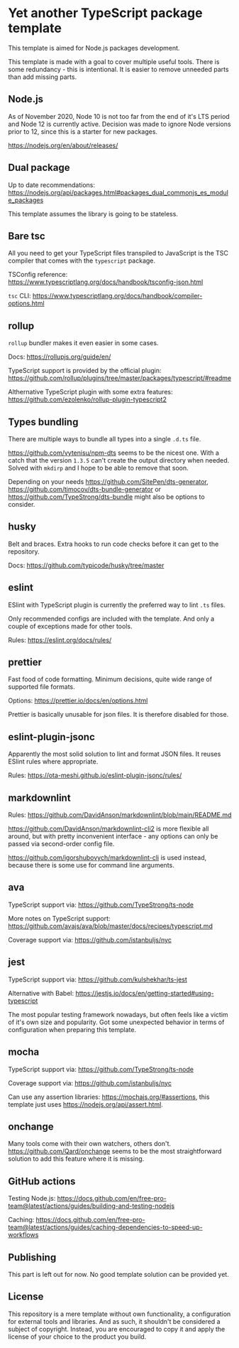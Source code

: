 # Yet another TypeScript package template

This template is aimed for Node.js packages development.

This template is made with a goal to cover multiple useful tools. There is some redundancy - this is intentional. It is easier to remove unneeded parts than add missing parts.

## Node.js

As of November 2020, Node 10 is not too far from the end of it's LTS period and Node 12 is currently active. Decision was made to ignore Node versions prior to 12, since this is a starter for new packages.

<https://nodejs.org/en/about/releases/>

## Dual package

Up to date recommendations: <https://nodejs.org/api/packages.html#packages_dual_commonjs_es_module_packages>

This template assumes the library is going to be stateless.

## Bare tsc

All you need to get your TypeScript files transpiled to JavaScript is the TSC compiler that comes with the `typescript` package.

TSConfig reference: <https://www.typescriptlang.org/docs/handbook/tsconfig-json.html>

`tsc` CLI: <https://www.typescriptlang.org/docs/handbook/compiler-options.html>

## rollup

`rollup` bundler makes it even easier in some cases.

Docs: <https://rollupjs.org/guide/en/>

TypeScript support is provided by the official plugin: <https://github.com/rollup/plugins/tree/master/packages/typescript/#readme>

Althernative TypeScript plugin with some extra features: <https://github.com/ezolenko/rollup-plugin-typescript2>

## Types bundling

There are multiple ways to bundle all types into a single `.d.ts` file.

<https://github.com/vytenisu/npm-dts> seems to be the nicest one. With a catch that the version `1.3.5` can't create the output directory when needed. Solved with `mkdirp` and I hope to be able to remove that soon.

Depending on your needs <https://github.com/SitePen/dts-generator>, <https://github.com/timocov/dts-bundle-generator> or <https://github.com/TypeStrong/dts-bundle> might also be options to consider.

## husky

Belt and braces. Extra hooks to run code checks before it can get to the repository.

Docs: <https://github.com/typicode/husky/tree/master>

## eslint

ESlint with TypeScript plugin is currently the preferred way to lint `.ts` files.

Only recommended configs are included with the template. And only a couple of exceptions made for other tools.

Rules: <https://eslint.org/docs/rules/>

## prettier

Fast food of code formatting. Minimum decisions, quite wide range of supported file formats.

Options: <https://prettier.io/docs/en/options.html>

Prettier is basically unusable for json files. It is therefore disabled for those.

## eslint-plugin-jsonc

Apparently the most solid solution to lint and format JSON files. It reuses ESlint rules where appropriate.

Rules: <https://ota-meshi.github.io/eslint-plugin-jsonc/rules/>

## markdownlint

Rules: <https://github.com/DavidAnson/markdownlint/blob/main/README.md>

<https://github.com/DavidAnson/markdownlint-cli2> is more flexible all around, but with pretty inconvenient interface - any options can only be passed via second-order config file.

<https://github.com/igorshubovych/markdownlint-cli> is used instead, because there is some use for command line arguments.

## ava

TypeScript support via: <https://github.com/TypeStrong/ts-node>

More notes on TypeScript support: <https://github.com/avajs/ava/blob/master/docs/recipes/typescript.md>

Coverage support via: <https://github.com/istanbuljs/nyc>

## jest

TypeScript support via: <https://github.com/kulshekhar/ts-jest>

Alternative with Babel: <https://jestjs.io/docs/en/getting-started#using-typescript>

The most popular testing framework nowadays, but often feels like a victim of it's own size and popularity. Got some unexpected behavior in terms of configuration when preparing this template.

## mocha

TypeScript support via: <https://github.com/TypeStrong/ts-node>

Coverage support via: <https://github.com/istanbuljs/nyc>

Can use any assertion libraries: <https://mochajs.org/#assertions>, this template just uses <https://nodejs.org/api/assert.html>.

## onchange

Many tools come with their own watchers, others don't. <https://github.com/Qard/onchange> seems to be the most straightforward solution to add this feature where it is missing.

## GitHub actions

Testing Node.js: <https://docs.github.com/en/free-pro-team@latest/actions/guides/building-and-testing-nodejs>

Caching: <https://docs.github.com/en/free-pro-team@latest/actions/guides/caching-dependencies-to-speed-up-workflows>

## Publishing

This part is left out for now. No good template solution can be provided yet.

## License

This repository is a mere template without own functionality, a configuration for external tools and libraries. And as such, it shouldn't be considered a subject of copyright. Instead, you are encouraged to copy it and apply the license of your choice to the product you build.
